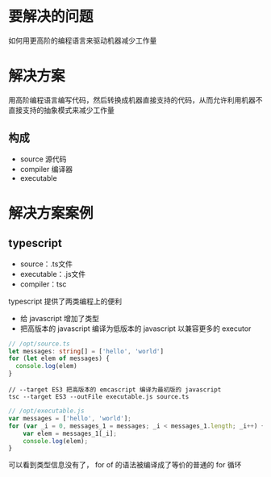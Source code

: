 # 要解决的问题

如何用更高阶的编程语言来驱动机器减少工作量

# 解决方案

用高阶编程语言编写代码，然后转换成机器直接支持的代码，从而允许利用机器不直接支持的抽象模式来减少工作量

## 构成

* source 源代码
* compiler 编译器
* executable

# 解决方案案例

## typescript

* source：.ts文件
* executable：.js文件
* compiler：tsc

typescript 提供了两类编程上的便利

* 给 javascript 增加了类型
* 把高版本的 javascript 编译为低版本的 javascript 以兼容更多的 executor

```typescript
// /opt/source.ts
let messages: string[] = ['hello', 'world'] 
for (let elem of messages) {
  console.log(elem)
}
```

```
// --target ES3 把高版本的 emcascript 编译为最初版的 javascript
tsc --target ES3 --outFile executable.js source.ts
```

```js
// /opt/executable.js
var messages = ['hello', 'world']; 
for (var _i = 0, messages_1 = messages; _i < messages_1.length; _i++) {
    var elem = messages_1[_i];
    console.log(elem);
}
```

可以看到类型信息没有了， for of 的语法被编译成了等价的普通的 for 循环

